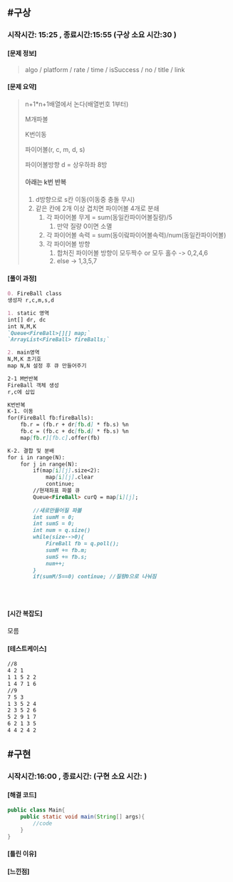 

## #구상

### 시작시간: 15:25 , 종료시간:15:55 (구상 소요 시간:30 )



#### [문제 정보]

>  algo / platform / rate / time / isSuccess / no / title / link
>
>  

#### [문제 요약] 

> n+1*n+1배열에서 논다(배열번호 1부터)
>
> M개파볼
>
> K번이동
>
> 파이어볼(r, c, m, d, s)
>
> 파이어볼방향 d = 상우하좌 8방
>
> #### 아래는 k번 반복
>
> 1. d방향으로 s칸 이동(이동중 충돌 무시)
> 2. 같은 칸에 2개 이상 겹치면 파이어볼 4개로 분쇄
>    1. 각 파이어볼 무게  = sum(동일칸파이어볼질량)/5
>       1. 만약 질량 0이면 소멸
>    2. 각 파이어볼 속력 = sum(동이랔파이어볼속력)/num(동일칸파이어볼)
>    3. 각 파이어볼 방향
>       1. 합처진 파이어볼 방향이 모두짝수 or 모두 홀수 -> 0,2,4,6
>       2. else -> 1,3,5,7

#### [풀이 과정]

```markdown
0. FireBall class
생성자 r,c,m,s,d

1. static 영역
int[] dr, dc
int N,M,K
`Queue<FireBall>[][] map;`
`ArrayList<FireBall> fireBalls;`

2. main영역
N,M,K 초기호
map N,N 설정 후 큐 만들어주기

2-1 M번반복
FireBall 객체 생성
r,c에 삽입

K번반복
K-1. 이동
for(FireBall fb:fireBalls):
	fb.r = (fb.r + dr[fb.d] * fb.s) %n
	fb.c = (fb.c + dc[fb.d] * fb.s) %n
	map[fb.r][fb.c].offer(fb)

K-2. 결합 및 분배
for i in range(N):
	for j in range(N):
		if(map[i][j].size<2):
			map[i][j].clear
			continue;
		//현재좌표 파볼 큐
		Queue<FireBall> curQ = map[i][j];
		
		//새로만들어질 파볼
		int sumM = 0;
		int sumS = 0;
		int num = q.size()
		while(size-->0){
			FireBall fb = q.poll();
			sumM += fb.m;
			sumS += fb.s;
			num++;
		}
		if(sumM/5==0) continue; //질량0으로 나눠짐
		
		
	


```





#### [시간 복잡도]

모름

#### [테스트케이스]

```markdown
//8
4 2 1
1 1 5 2 2
1 4 7 1 6
//9
7 5 3
1 3 5 2 4
2 3 5 2 6
5 2 9 1 7
6 2 1 3 5
4 4 2 4 2
```



## #구현

### 시작시간:16:00 , 종료시간: (구현 소요 시간: )



#### [해결 코드] 

```java
public class Main{
    public static void main(String[] args){
        //code
    }
}
```





#### [틀린 이유]

#### [느낀점]